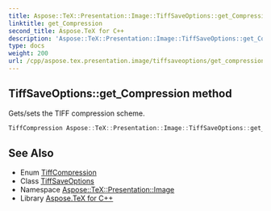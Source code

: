```yaml
---
title: Aspose::TeX::Presentation::Image::TiffSaveOptions::get_Compression method
linktitle: get_Compression
second_title: Aspose.TeX for C++
description: 'Aspose::TeX::Presentation::Image::TiffSaveOptions::get_Compression method. Gets/sets the TIFF compression scheme in C++.'
type: docs
weight: 200
url: /cpp/aspose.tex.presentation.image/tiffsaveoptions/get_compression/
---
```

## TiffSaveOptions::get_Compression method


Gets/sets the TIFF compression scheme.

```cpp
TiffCompression Aspose::TeX::Presentation::Image::TiffSaveOptions::get_Compression() const
```

## See Also

* Enum [TiffCompression](../../tiffcompression/)
* Class [TiffSaveOptions](../)
* Namespace [Aspose::TeX::Presentation::Image](../../)
* Library [Aspose.TeX for C++](../../../)

